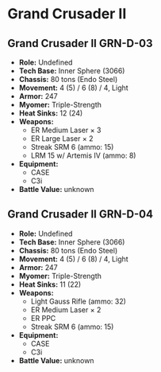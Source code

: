 # Grand Crusader II
## Grand Crusader II GRN-D-03
- **Role:** Undefined
- **Tech Base:** Inner Sphere (3066)
- **Chassis:** 80 tons (Endo Steel)
- **Movement:** 4 (5) / 6 (8) / 4, Light
- **Armor:** 247
- **Myomer:** Triple-Strength
- **Heat Sinks:** 12 (24)
- **Weapons:**
  - ER Medium Laser × 3
  - ER Large Laser × 2
  - Streak SRM 6 (ammo: 15)
  - LRM 15 w/ Artemis IV (ammo: 8)
- **Equipment:**
  - CASE
  - C3i
- **Battle Value:** unknown

## Grand Crusader II GRN-D-04
- **Role:** Undefined
- **Tech Base:** Inner Sphere (3066)
- **Chassis:** 80 tons (Endo Steel)
- **Movement:** 4 (5) / 6 (8) / 4, Light
- **Armor:** 247
- **Myomer:** Triple-Strength
- **Heat Sinks:** 11 (22)
- **Weapons:**
  - Light Gauss Rifle (ammo: 32)
  - ER Medium Laser × 2
  - ER PPC
  - Streak SRM 6 (ammo: 15)
- **Equipment:**
  - CASE
  - C3i
- **Battle Value:** unknown

